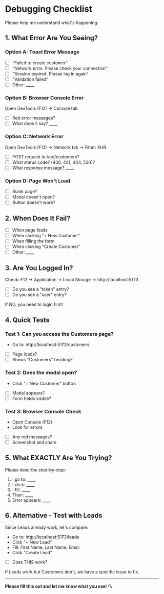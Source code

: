 # Debugging Checklist

Please help me understand what's happening:

## 1. What Error Are You Seeing?

### Option A: Toast Error Message

- [ ] "Failed to create customer"
- [ ] "Network error. Please check your connection"
- [ ] "Session expired. Please log in again"
- [ ] "Validation failed"
- [ ] Other: ******\_\_\_\_******

### Option B: Browser Console Error

Open DevTools (F12) → Console tab

- [ ] Red error messages?
- [ ] What does it say? ******\_\_\_\_******

### Option C: Network Error

Open DevTools (F12) → Network tab → Filter: XHR

- [ ] POST request to /api/customers?
- [ ] What status code? (400, 401, 404, 500)?
- [ ] What response message? ******\_\_\_\_******

### Option D: Page Won't Load

- [ ] Blank page?
- [ ] Modal doesn't open?
- [ ] Button doesn't work?

## 2. When Does It Fail?

- [ ] When page loads
- [ ] When clicking "+ New Customer"
- [ ] When filling the form
- [ ] When clicking "Create Customer"
- [ ] Other: ******\_\_\_\_******

## 3. Are You Logged In?

Check: F12 → Application → Local Storage → http://localhost:5173

- [ ] Do you see a "token" entry?
- [ ] Do you see a "user" entry?

If NO, you need to login first!

## 4. Quick Tests

### Test 1: Can you access the Customers page?

- Go to: http://localhost:5173/customers
- [ ] Page loads?
- [ ] Shows "Customers" heading?

### Test 2: Does the modal open?

- Click "+ New Customer" button
- [ ] Modal appears?
- [ ] Form fields visible?

### Test 3: Browser Console Check

- Open Console (F12)
- Look for errors
- [ ] Any red messages?
- [ ] Screenshot and share

## 5. What EXACTLY Are You Trying?

Please describe step-by-step:

1. I go to: ******\_\_\_\_******
2. I click: ******\_\_\_\_******
3. I fill: ******\_\_\_\_******
4. Then: ******\_\_\_\_******
5. Error appears: ******\_\_\_\_******

## 6. Alternative - Test with Leads

Since Leads already work, let's compare:

- Go to: http://localhost:5173/leads
- Click "+ New Lead"
- Fill: First Name, Last Name, Email
- Click "Create Lead"
- [ ] Does THIS work?

If Leads work but Customers don't, we have a specific issue to fix.

---

**Please fill this out and let me know what you see!** 🔍

